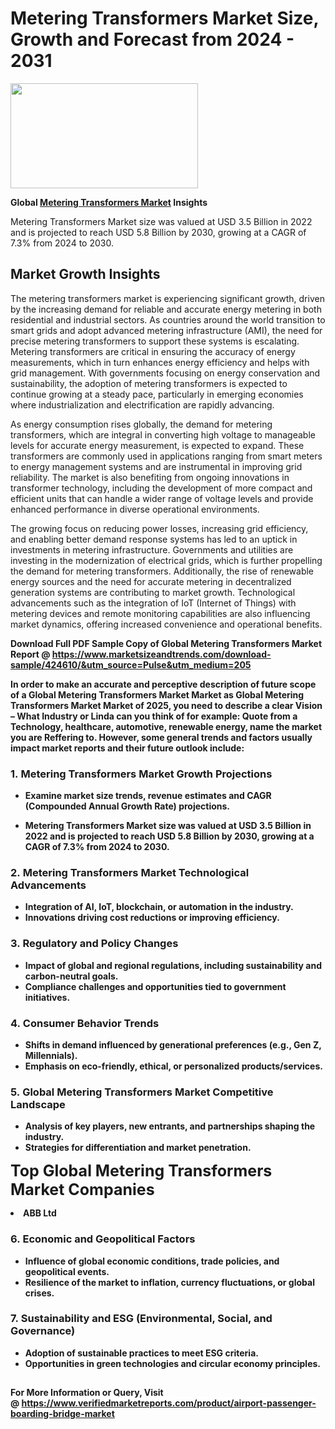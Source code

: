 <H1>Metering Transformers Market Size, Growth and Forecast from 2024 - 2031</H1><img class="aligncenter size-medium wp-image-584254" src="https://thirdeyenews.in/wp-content/uploads/2024/09/Global-Market-Research-300x168.jpeg" alt="" width="300" height="168" /><p><strong>Global&nbsp;<a href="https://www.marketsizeandtrends.com/download-sample/424610/&amp;utm_source=Pulse&amp;utm_medium=205">Metering Transformers Market</a> Insights</strong></p><p>Metering Transformers Market size was valued at USD 3.5 Billion in 2022 and is projected to reach USD 5.8 Billion by 2030, growing at a CAGR of 7.3% from 2024 to 2030.</p><p><h2>Market Growth Insights</h2> <p>The metering transformers market is experiencing significant growth, driven by the increasing demand for reliable and accurate energy metering in both residential and industrial sectors. As countries around the world transition to smart grids and adopt advanced metering infrastructure (AMI), the need for precise metering transformers to support these systems is escalating. Metering transformers are critical in ensuring the accuracy of energy measurements, which in turn enhances energy efficiency and helps with grid management. With governments focusing on energy conservation and sustainability, the adoption of metering transformers is expected to continue growing at a steady pace, particularly in emerging economies where industrialization and electrification are rapidly advancing.</p> <p><strong></strong></p> <p>As energy consumption rises globally, the demand for metering transformers, which are integral in converting high voltage to manageable levels for accurate energy measurement, is expected to expand. These transformers are commonly used in applications ranging from smart meters to energy management systems and are instrumental in improving grid reliability. The market is also benefiting from ongoing innovations in transformer technology, including the development of more compact and efficient units that can handle a wider range of voltage levels and provide enhanced performance in diverse operational environments.</p> <p>The growing focus on reducing power losses, increasing grid efficiency, and enabling better demand response systems has led to an uptick in investments in metering infrastructure. Governments and utilities are investing in the modernization of electrical grids, which is further propelling the demand for metering transformers. Additionally, the rise of renewable energy sources and the need for accurate metering in decentralized generation systems are contributing to market growth. Technological advancements such as the integration of IoT (Internet of Things) with metering devices and remote monitoring capabilities are also influencing market dynamics, offering increased convenience and operational benefits.</p> <p><strong></p><p><span class=""><strong>Download Full PDF Sample Copy of Global Metering Transformers Market Report</strong> @ <a href="https://www.marketsizeandtrends.com/download-sample/424610/&amp;utm_source=Pulse&amp;utm_medium=205" target="_blank">https://www.marketsizeandtrends.com/download-sample/424610/&amp;utm_source=Pulse&amp;utm_medium=205</a></span></p><p>In order to make an accurate and perceptive description of future scope of a Global&nbsp;Metering Transformers Market Market as Global&nbsp;Metering Transformers Market Market of 2025, you need to describe a clear Vision &ndash; What Industry or Linda can you think of for example: Quote from a Technology, healthcare, automotive, renewable energy, name the market you are Reffering to. However, some general trends and factors usually impact market reports and their future outlook include:</p><h3>1.&nbsp;<strong>Metering Transformers Market Growth Projections</strong></h3><ul><li>Examine market size trends, revenue estimates and CAGR (Compounded Annual Growth Rate) projections.</li><li><p>Metering Transformers Market size was valued at USD 3.5 Billion in 2022 and is projected to reach USD 5.8 Billion by 2030, growing at a CAGR of 7.3% from 2024 to 2030.</p></li></ul><h3>2.&nbsp;<strong>Metering Transformers Market Technological Advancements</strong></h3><ul><li>Integration of AI, IoT, blockchain, or automation in the industry.</li><li>Innovations driving cost reductions or improving efficiency.</li></ul><h3>3.&nbsp;<strong>Regulatory and Policy Changes</strong></h3><ul><li>Impact of global and regional regulations, including sustainability and carbon-neutral goals.</li><li>Compliance challenges and opportunities tied to government initiatives.</li></ul><h3>4.&nbsp;<strong>Consumer Behavior Trends</strong></h3><ul><li>Shifts in demand influenced by generational preferences (e.g., Gen Z, Millennials).</li><li>Emphasis on eco-friendly, ethical, or personalized products/services.</li></ul><h3>5.&nbsp;<strong>Global Metering Transformers Market Competitive Landscape</strong></h3><ul><li>Analysis of key players, new entrants, and partnerships shaping the industry.</li><li>Strategies for differentiation and market penetration.</li></ul><p data-pm-slice="1 1 []"><span style="color: inherit; font-family: inherit; font-size: 25px;">Top Global Metering Transformers Market Companies</span></p><div class="" data-test-id=""><p><li>ABB Ltd</li></p></div><h3>6.&nbsp;<strong>Economic and Geopolitical Factors</strong></h3><ul><li>Influence of global economic conditions, trade policies, and geopolitical events.</li><li>Resilience of the market to inflation, currency fluctuations, or global crises.</li></ul><h3>7.&nbsp;<strong>Sustainability and ESG (Environmental, Social, and Governance)</strong></h3><ul><li>Adoption of sustainable practices to meet ESG criteria.</li><li>Opportunities in green technologies and circular economy principles.</li></ul><h2><strong style="font-size: 14px;">For More Information or Query, Visit @&nbsp;</strong><a style="background-color: #ffffff; font-size: 14px;" href="https://www.marketsizeandtrends.com/report/metering-transformers-market/" target="_blank">https://www.verifiedmarketreports.com/product/airport-passenger-boarding-bridge-market</a></h2>
